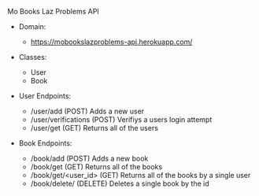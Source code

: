 Mo Books Laz Problems API

- Domain:
    - https://mobookslazproblems-api.herokuapp.com/

- Classes:
    - User
    - Book

- User Endpoints:
    - /user/add (POST)
        Adds a new user
    - /user/verifications (POST)
        Verifiys a users login attempt
    - /user/get (GET)
        Returns all of the users

- Book Endpoints:
    - /book/add (POST)
        Adds a new book
    - /book/get (GET)
        Returns all of the books
    - /book/get/<user_id> (GET)
        Returns all of the books by a single user
    - /book/delete/<id> (DELETE)
        Deletes a single book by the id